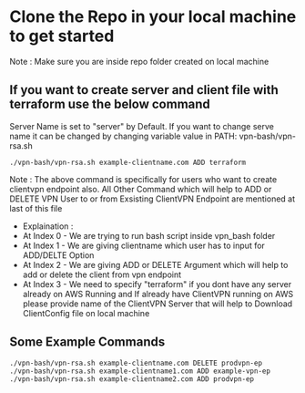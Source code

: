# Clone the Repo in your local machine to get started
Note : Make sure you are inside repo folder created on local machine

## If you want to create server and client file with terraform use the below command
Server Name is set to "server" by Default. If you want to change serve name it can be changed by changing variable value in PATH: vpn-bash/vpn-rsa.sh
```
./vpn-bash/vpn-rsa.sh example-clientname.com ADD terraform
```
Note : The above command is specifically for users who want to create clientvpn endpoint also. All Other Command which will help to ADD or DELETE VPN User to or from Exsisting ClientVPN Endpoint are mentioned at last of this file
- Explaination : 
 - At Index 0 - We are trying to run bash script inside vpn_bash folder
 - At Index 1 - We are giving clientname which user has to input for ADD/DELTE Option
 - At Index 2 - We are giving ADD or DELETE Argument which will help to add or delete the client from vpn endpoint
 - At Index 3 - We need to specify "terraform" if you dont have any server already on AWS Running and If already have ClientVPN running on AWS                             please provide name of the ClientVPN Server that will help to Download ClientConfig file on local machine
## Some Example Commands
```
./vpn-bash/vpn-rsa.sh example-clientname.com DELETE prodvpn-ep
./vpn-bash/vpn-rsa.sh example-clientname1.com ADD example-vpn-ep
./vpn-bash/vpn-rsa.sh example-clientname2.com ADD prodvpn-ep
```
